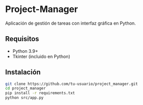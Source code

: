 # Project-Manager

Aplicación de gestión de tareas con interfaz gráfica en Python.

## Requisitos
- Python 3.9+
- Tkinter (incluido en Python)

## Instalación
```bash
git clone https://github.com/tu-usuario/project_manager.git
cd project_manager
pip install -r requirements.txt
python src/app.py